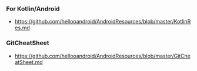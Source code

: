 ### For Kotlin/Android
* https://github.com/hellooandroid/AndroidResources/blob/master/KotlinRes.md

### GitCheatSheet
* https://github.com/hellooandroid/AndroidResources/blob/master/GitCheatSheet.md
